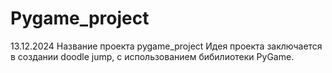 # Pygame_project
13.12.2024
Название проекта pygame_project
Идея проекта заключается в создании doodle jump, с использованием бибилиотеки PyGame.
